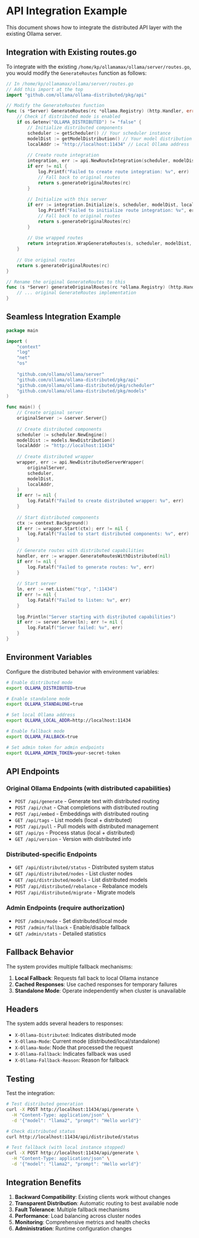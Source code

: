 # API Integration Example

This document shows how to integrate the distributed API layer with the existing Ollama server.

## Integration with Existing routes.go

To integrate with the existing `/home/kp/ollamamax/ollama/server/routes.go`, you would modify the `GenerateRoutes` function as follows:

```go
// In /home/kp/ollamamax/ollama/server/routes.go
// Add this import at the top
import "github.com/ollama/ollama-distributed/pkg/api"

// Modify the GenerateRoutes function
func (s *Server) GenerateRoutes(rc *ollama.Registry) (http.Handler, error) {
    // Check if distributed mode is enabled
    if os.Getenv("OLLAMA_DISTRIBUTED") != "false" {
        // Initialize distributed components
        scheduler := getScheduler() // Your scheduler instance
        modelDist := getModelDistribution() // Your model distribution instance
        localAddr := "http://localhost:11434" // Local Ollama address
        
        // Create route integration
        integration, err := api.NewRouteIntegration(scheduler, modelDist, localAddr)
        if err != nil {
            log.Printf("Failed to create route integration: %v", err)
            // Fall back to original routes
            return s.generateOriginalRoutes(rc)
        }
        
        // Initialize with this server
        if err := integration.Initialize(s, scheduler, modelDist, localAddr); err != nil {
            log.Printf("Failed to initialize route integration: %v", err)
            // Fall back to original routes
            return s.generateOriginalRoutes(rc)
        }
        
        // Use wrapped routes
        return integration.WrapGenerateRoutes(s, scheduler, modelDist, localAddr)(rc)
    }
    
    // Use original routes
    return s.generateOriginalRoutes(rc)
}

// Rename the original GenerateRoutes to this
func (s *Server) generateOriginalRoutes(rc *ollama.Registry) (http.Handler, error) {
    // ... original GenerateRoutes implementation
}
```

## Seamless Integration Example

```go
package main

import (
    "context"
    "log"
    "net"
    "os"
    
    "github.com/ollama/ollama/server"
    "github.com/ollama/ollama-distributed/pkg/api"
    "github.com/ollama/ollama-distributed/pkg/scheduler"
    "github.com/ollama/ollama-distributed/pkg/models"
)

func main() {
    // Create original server
    originalServer := &server.Server{}
    
    // Create distributed components
    scheduler := scheduler.NewEngine()
    modelDist := models.NewDistribution()
    localAddr := "http://localhost:11434"
    
    // Create distributed wrapper
    wrapper, err := api.NewDistributedServerWrapper(
        originalServer, 
        scheduler, 
        modelDist, 
        localAddr,
    )
    if err != nil {
        log.Fatalf("Failed to create distributed wrapper: %v", err)
    }
    
    // Start distributed components
    ctx := context.Background()
    if err := wrapper.Start(ctx); err != nil {
        log.Fatalf("Failed to start distributed components: %v", err)
    }
    
    // Generate routes with distributed capabilities
    handler, err := wrapper.GenerateRoutesWithDistributed(nil)
    if err != nil {
        log.Fatalf("Failed to generate routes: %v", err)
    }
    
    // Start server
    ln, err := net.Listen("tcp", ":11434")
    if err != nil {
        log.Fatalf("Failed to listen: %v", err)
    }
    
    log.Println("Server starting with distributed capabilities")
    if err := server.Serve(ln); err != nil {
        log.Fatalf("Server failed: %v", err)
    }
}
```

## Environment Variables

Configure the distributed behavior with environment variables:

```bash
# Enable distributed mode
export OLLAMA_DISTRIBUTED=true

# Enable standalone mode
export OLLAMA_STANDALONE=true

# Set local Ollama address
export OLLAMA_LOCAL_ADDR=http://localhost:11434

# Enable fallback mode
export OLLAMA_FALLBACK=true

# Set admin token for admin endpoints
export OLLAMA_ADMIN_TOKEN=your-secret-token
```

## API Endpoints

### Original Ollama Endpoints (with distributed capabilities)
- `POST /api/generate` - Generate text with distributed routing
- `POST /api/chat` - Chat completions with distributed routing
- `POST /api/embed` - Embeddings with distributed routing
- `GET /api/tags` - List models (local + distributed)
- `POST /api/pull` - Pull models with distributed management
- `GET /api/ps` - Process status (local + distributed)
- `GET /api/version` - Version with distributed info

### Distributed-specific Endpoints
- `GET /api/distributed/status` - Distributed system status
- `GET /api/distributed/nodes` - List cluster nodes
- `GET /api/distributed/models` - List distributed models
- `POST /api/distributed/rebalance` - Rebalance models
- `POST /api/distributed/migrate` - Migrate models

### Admin Endpoints (require authorization)
- `POST /admin/mode` - Set distributed/local mode
- `POST /admin/fallback` - Enable/disable fallback
- `GET /admin/stats` - Detailed statistics

## Fallback Behavior

The system provides multiple fallback mechanisms:

1. **Local Fallback**: Requests fall back to local Ollama instance
2. **Cached Responses**: Use cached responses for temporary failures
3. **Standalone Mode**: Operate independently when cluster is unavailable

## Headers

The system adds several headers to responses:

- `X-Ollama-Distributed`: Indicates distributed mode
- `X-Ollama-Mode`: Current mode (distributed/local/standalone)
- `X-Ollama-Node`: Node that processed the request
- `X-Ollama-Fallback`: Indicates fallback was used
- `X-Ollama-Fallback-Reason`: Reason for fallback

## Testing

Test the integration:

```bash
# Test distributed generation
curl -X POST http://localhost:11434/api/generate \
  -H "Content-Type: application/json" \
  -d '{"model": "llama2", "prompt": "Hello world"}'

# Check distributed status
curl http://localhost:11434/api/distributed/status

# Test fallback (with local instance stopped)
curl -X POST http://localhost:11434/api/generate \
  -H "Content-Type: application/json" \
  -d '{"model": "llama2", "prompt": "Hello world"}'
```

## Integration Benefits

1. **Backward Compatibility**: Existing clients work without changes
2. **Transparent Distribution**: Automatic routing to best available node
3. **Fault Tolerance**: Multiple fallback mechanisms
4. **Performance**: Load balancing across cluster nodes
5. **Monitoring**: Comprehensive metrics and health checks
6. **Administration**: Runtime configuration changes